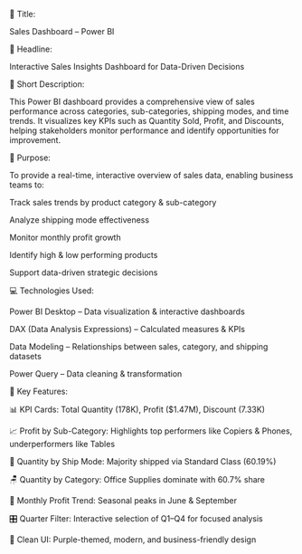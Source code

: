 📌 Title: 

Sales Dashboard – Power BI

📰 Headline:

Interactive Sales Insights Dashboard for Data-Driven Decisions

📝 Short Description:

This Power BI dashboard provides a comprehensive view of sales performance across categories, sub-categories, shipping modes, and time trends. It visualizes key KPIs such as Quantity Sold, Profit, and Discounts, helping stakeholders monitor performance and identify opportunities for improvement.

🎯 Purpose:

To provide a real-time, interactive overview of sales data, enabling business teams to:

Track sales trends by product category & sub-category

Analyze shipping mode effectiveness

Monitor monthly profit growth

Identify high & low performing products

Support data-driven strategic decisions


💻 Technologies Used:

Power BI Desktop – Data visualization & interactive dashboards

DAX (Data Analysis Expressions) – Calculated measures & KPIs

Data Modeling – Relationships between sales, category, and shipping datasets

Power Query – Data cleaning & transformation


🌟 Key Features:

📊 KPI Cards: Total Quantity (178K), Profit ($1.47M), Discount (7.33K)

📈 Profit by Sub-Category: Highlights top performers like Copiers & Phones, underperformers like Tables

🚚 Quantity by Ship Mode: Majority shipped via Standard Class (60.19%)

🪑 Quantity by Category: Office Supplies dominate with 60.7% share

📆 Monthly Profit Trend: Seasonal peaks in June & September

🎛 Quarter Filter: Interactive selection of Q1–Q4 for focused analysis

🎨 Clean UI: Purple-themed, modern, and business-friendly design

